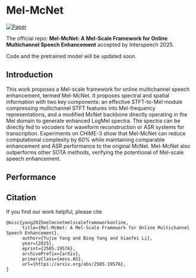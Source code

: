 # Mel-McNet
[![Paper](https://img.shields.io/badge/arXiv-Paper-<COLOR>.svg)](https://arxiv.org/abs/2505.19576)

The official repo: **Mel-McNet: A Mel-Scale Framework for Online Multichannel Speech Enhancement** accepted by Interspeech 2025.

Code and the pretrained model will be updated soon.

## Introduction
This work proposes a Mel-scale framework for online multichannel speech enhancement, termed Mel-McNet. It proposes spectral and spatial information with two key components: an effective STFT-to-Mel module compressing multichannel STFT features into Mel-frequency representations, and a modified McNet backbone directly operating in the Mel domain to generate enhanced LogMel spectra. The spectra can be directly fed to vocoders for waveform reconstruction or ASR systems for transcription. Experiments on CHiME-3 show that Mel-McNet can reduce computational complexity by 60% while maintaining comparable enhancement and ASR performance to the original McNet. Mel-McNet also outperforms other SOTA methods, verifying the potentional of Mel-scale speech enhancement.

## Performance

## Citation
If you find our work helpful, please cite
```
@misc{yang2025melmcnetmelscaleframeworkonline,
      title={Mel-McNet: A Mel-Scale Framework for Online Multichannel Speech Enhancement}, 
      author={Yujie Yang and Bing Yang and Xiaofei Li},
      year={2025},
      eprint={2505.19576},
      archivePrefix={arXiv},
      primaryClass={eess.AS},
      url={https://arxiv.org/abs/2505.19576}, 
}
```
